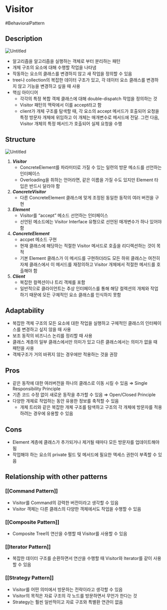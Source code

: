 # Visitor

#BehavioralPattern

## Description

![Untitled](Untitled%2058.png)

- 알고리즘을 알고리즘을 실행하는 객체로 부터 분리하는 패턴
- 개체 구조의 요소에 대해 수행할 작업을 나타냄
- 작동하는 요소의 클래스를 변경하지 않고 새 작업을 정의할 수 있음
- tree나 collection의 복잡한 데이터 구조가 있고, 각 데이터 요소 클래스를 변경하지 않고 기능을 변경하고 싶을 때 사용
- 핵심 아이디어
  - 각각의 특정 복합 객체 클래스에 대해 double-dispatch 작업을 정의하는 것
  - Visitor 패턴의 맥락에서 이를 accept라고 함
  - client가 개체 구조를 탐색할 때, 각 요소의 accept 메서드가 호출되어 요청을 특정 방문자 개체에 위임하고 이 개체는 매개변수로 메서드에 전달. 그런 다음, Visitor 개체의 특정 메서드가 호출되어 실제 요청을 수행

## Structure

![Untitled](Untitled%2059.png)

1. ***Visitor***
    - ConcreteElement를 파라미터로 가질 수 있는 일련의 방문 메소드를 선언하는 인터페이스
    - Overloading을 취하는 언어라면,  같은 이름을 가질 수도 있지만 Element 타입은 반드시 달라야 함
2. ***ConcreteVisitor***
    - 다른 ConcreteElement 클래스에 맞게 조정된 동일한 동작의 여러 버전을 구현
3. ***Element***
    - Visitor를 “accept” 메소드 선언하는 인터페이스
    - 선언된 메소드에는 Visitor Interface 유형으로 선언된 매개변수가 하나 있어야 함
4. ***ConcreteElement***
    - accpet 메소드 구현
    - 현재 클래스에 해당하는 적절한 Visitor 메서드로 호출을 리디렉션하는 것이 목적
    - 기본 Element 클래스가 이 메서드를 구현하더라도 모든 하위 클래스는 여전히 자체 클래스에서 이 메서드를 재정의하고 Visitor 개체에서 적절한 메서드를 호출해야 함
5. ***Client***
    - 복잡한 컬렉션이나 트리 객체를 포함
    - 일반적으로 클라이언트는 추상 인터페이스를 통해 해당 컬렉션의 개체와 작업하기 때문에 모든 구체적인 요소 클래스를 인식하지 못함

## Adaptability

- 복잡한 객체 구조의 모든 요소에 대한 작업을 실행하고 구체적인 클래스의 인터페이스를 변경하고 싶지 않을 때 사용
- 보조 동작의 비즈니스 논리를 정리할 때 사용
- 클래스 계층의 일부 클래스에서만 의미가 있고 다른 클래스에서는 의미가 없을 때 패턴을 사용
- 객체구조가 거의 바뀌지 않는 경우에만 적용하는 것을 권장

## Pros

- 같은 동작에 대한 여러버전을 하나의 클래스로 이동 시킬 수 있음 ⇒ Single Responsibility Principle
- 기존 코드 수정 없이 새로운 동작을 추가할 수 있음 ⇒ Open/Closed Principle
- 다양한 개체로 작업하는 동안 유용한 정보를 축적할 수 있음
  - 개체 트리와 같은 복잡한 개체 구조를 탐색하고 구조의 각 개체에 방문자를 적용하려는 경우에 유용할 수 있음

## Cons

- Element 계층에 클래스가 추가되거나 제거될 때마다 모든 방문자를 업데이트해야 됨
- 작업해야 하는 요소의 private 필드 및 메서드에 필요한 액세스 권한이 부족할 수 있음

## Relationship with other patterns

### [[Command Pattern]]

- Visitor를 Command의 강력한 버전이라고 생각할 수 있음
- Visitor 객체는 다른 클래스의 다양한 객체에서도 작업을 수행할 수 있음

### [[Composite Pattern]]

- Composite Tree의 연산을 수행할 때 Visitor를 사용할 수 있음

### [[Iterator Pattern]]

- 복잡한 데이터 구조를 순환하면서 연산을 수행할 때 Visitor와 Iterator를 같이 사용할 수 있음

### [[Strategy Pattern]]

- Visitor를 어떤 의미에서 방문하는 전략이라고 생각할 수 있음
- Visitor의 목적은 자료 구조의 각 노드를 방문하면서 무언가 한다는 것
- Strategy는 훨씬 일반적이고 자료 구조와 특별환 연관이 없음
